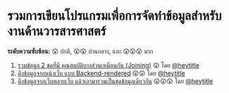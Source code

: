 # รวมการเขียนโปรแกรมเพื่อการจัดทำข้อมูลสำหรับงานด้านวารสารศาสตร์

**ระดับความซับซ้อน:** 😲 ปกติ,  😲😲 ปานกลาง, และ 😲😲😲 มาก

1. [รวมข้อมูล 2 ชุดที่มี คุณสมบัติบางส่วนเหมือนกัน (Joining)](https://colab.research.google.com/drive/1Vd75c0FFlSMHhqhvprC2571Nxa2JUrQi) 😲 โดย [@heytitle][heytitle]
2. [ดึงข้อมูลจากหน้าเว็บ แบบ Backend-rendered](https://colab.research.google.com/drive/1iXRWPCroUCJow9CAkDi-KZhYmLZw787x) 😲😲 โดย [@heytitle][heytitle]
3. [ดึงข้อมูลจากเว็บหลายเว็บ แล้วเอามารวมเป็นชุดข้อมูลเดียวกัน](https://github.com/codeforthailand/dataset-gov-app-statistics) 😲😲😲 โดย [@heytitle][heytitle]



[heytitle]: https://github.com/heytitle